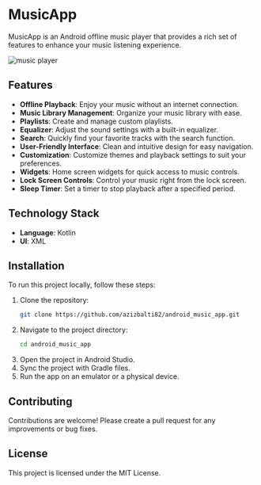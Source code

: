 # MusicApp

MusicApp is an Android offline music player that provides a rich set of features to enhance your music listening experience.

![music player](https://github.com/user-attachments/assets/95286b17-b6cd-4622-960a-64fa313caa78)

## Features
- **Offline Playback**: Enjoy your music without an internet connection.
- **Music Library Management**: Organize your music library with ease.
- **Playlists**: Create and manage custom playlists.
- **Equalizer**: Adjust the sound settings with a built-in equalizer.
- **Search**: Quickly find your favorite tracks with the search function.
- **User-Friendly Interface**: Clean and intuitive design for easy navigation.
- **Customization**: Customize themes and playback settings to suit your preferences.
- **Widgets**: Home screen widgets for quick access to music controls.
- **Lock Screen Controls**: Control your music right from the lock screen.
- **Sleep Timer**: Set a timer to stop playback after a specified period.

## Technology Stack
- **Language**: Kotlin
- **UI**: XML

## Installation
To run this project locally, follow these steps:

1. Clone the repository:
    ```sh
    git clone https://github.com/azizbalti82/android_music_app.git
    ```
2. Navigate to the project directory:
    ```sh
    cd android_music_app
    ```
3. Open the project in Android Studio.
4. Sync the project with Gradle files.
5. Run the app on an emulator or a physical device.

## Contributing
Contributions are welcome! Please create a pull request for any improvements or bug fixes.

## License
This project is licensed under the MIT License.
